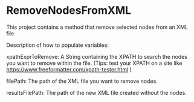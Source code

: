 # RemoveNodesFromXML
This project contains a method that remove selected nodes from an XML file.


Description of how to populate variables:

xpathExprToRemove: A String containing the XPATH to search the nodes you want to remove within the file. (Tips: test your XPATH on a site like https://www.freeformatter.com/xpath-tester.html )

filePath: The path of the XML file you want to remove nodes.

resultsFilePath: The path of the new XML file created without the nodes.
